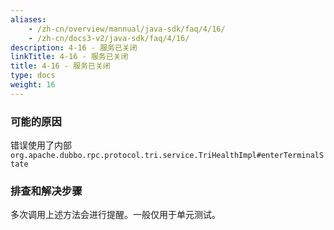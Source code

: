 ```yaml
---
aliases:
    - /zh-cn/overview/mannual/java-sdk/faq/4/16/
    - /zh-cn/docs3-v2/java-sdk/faq/4/16/
description: 4-16 - 服务已关闭
linkTitle: 4-16 - 服务已关闭
title: 4-16 - 服务已关闭
type: docs
weight: 16
---
```







### 可能的原因

错误使用了内部 `org.apache.dubbo.rpc.protocol.tri.service.TriHealthImpl#enterTerminalState`

### 排查和解决步骤

多次调用上述方法会进行提醒。一般仅用于单元测试。